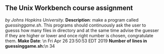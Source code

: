 ## The Unix Workbench course assignment
*by Johns Hopkins University.*
**Description**: make a program called *guessinggame.sh*. This programs should continuously ask the user to guesss how many files in directory and at the same time advise the guesser if they are higher or lower and once right number is chosen, congratulate them.
**Make Date**: \n
Fri Apr 26 23:50:53 EDT 2019
**Number of lines in guessinggame.sh:**\n
34
